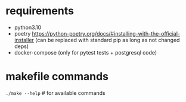 # requirements

- python3.10
- poetry https://python-poetry.org/docs/#installing-with-the-official-installer (can be replaced with standard pip as long as not changed deps)
- docker-compose (only for pytest tests + postgresql code)

# makefile commands
`./make --help` # for available commands
